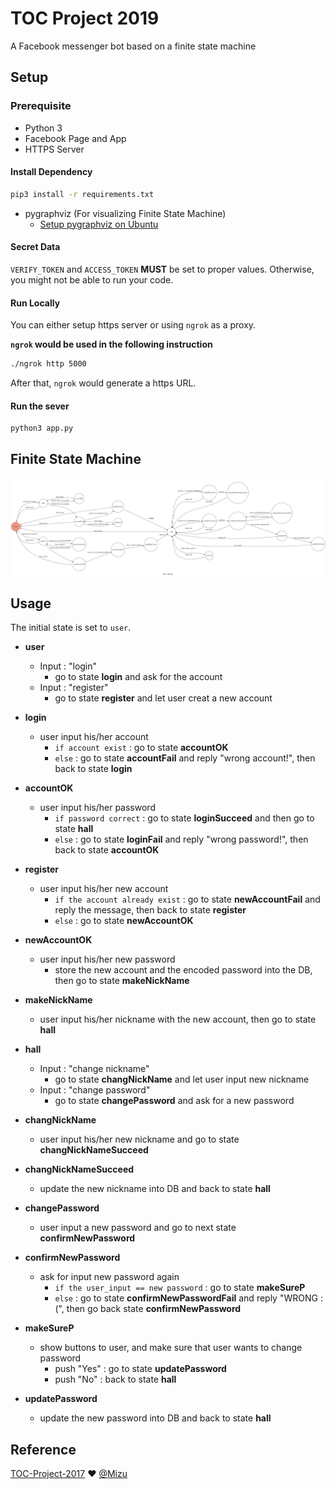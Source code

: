 # TOC Project 2019

A Facebook messenger bot based on a finite state machine

## Setup

### Prerequisite
* Python 3
* Facebook Page and App
* HTTPS Server

#### Install Dependency
```sh
pip3 install -r requirements.txt
```

* pygraphviz (For visualizing Finite State Machine)
    * [Setup pygraphviz on Ubuntu](http://www.jianshu.com/p/a3da7ecc5303)

#### Secret Data

`VERIFY_TOKEN` and `ACCESS_TOKEN` **MUST** be set to proper values.
Otherwise, you might not be able to run your code.

#### Run Locally
You can either setup https server or using `ngrok` as a proxy.

**`ngrok` would be used in the following instruction**

```sh
./ngrok http 5000
```

After that, `ngrok` would generate a https URL.

#### Run the sever

```sh
python3 app.py
```

## Finite State Machine
![fsm](./fsm.png)

## Usage
The initial state is set to `user`.


* **user**
	* Input : "login"
		* go to state **login** and ask for the account
	* Input : "register"
		* go to state **register** and let user creat a new account

* **login**
	* user input his/her account 
		* `if account exist` : go to state **accountOK**
		* `else` : go to state **accountFail** and reply "wrong account!", 
			       then back to state **login**

* **accountOK**
	* user input his/her password
		* `if password correct` : go to state **loginSucceed** and then go to state **hall**
		* `else` : go to state **loginFail** and reply "wrong password!", 
			       then back to state **accountOK**

* **register**
	* user input his/her new account
		* `if the account already exist` : go to state **newAccountFail** and reply the message, 
			then  back to state **register**
		* `else` : go to state **newAccountOK**

* **newAccountOK**
	* user input his/her new password
		* store the new account and the encoded password into the DB, 
			then go to state **makeNickName**

* **makeNickName**
	* user input his/her nickname with the new account, 
		then go to state **hall**

* **hall**
	* Input : "change nickname"
		* go to state **changNickName** and let user input new nickname
	* Input : "change password"
		* go to state **changePassword** and ask for a new password

* **changNickName**
	* user input his/her new nickname and go to state **changNickNameSucceed**

* **changNickNameSucceed**
	* update the new nickname into DB and back to state **hall**

* **changePassword**
	* user input a new password and go to next state **confirmNewPassword**

* **confirmNewPassword**
	* ask for input new password again 
		* `if the user_input == new password` : go to state **makeSureP**
		* `else` : go to state **confirmNewPasswordFail** and reply "WRONG :(", 
			       then go back state **confirmNewPassword**

* **makeSureP**
	* show buttons to user, and make sure that user wants to change password
		* push "Yes" : go to state **updatePassword**
		* push "No" : back to state **hall**

* **updatePassword**
	* update the new password into DB and back to state **hall**


## Reference
[TOC-Project-2017](https://github.com/Lee-W/TOC-Project-2017) ❤️ [@Mizu](https://github.com/MizuShinku)
